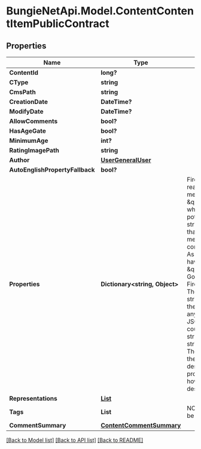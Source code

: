 # BungieNetApi.Model.ContentContentItemPublicContract
## Properties

Name | Type | Description | Notes
------------ | ------------- | ------------- | -------------
**ContentId** | **long?** |  | [optional] 
**CType** | **string** |  | [optional] 
**CmsPath** | **string** |  | [optional] 
**CreationDate** | **DateTime?** |  | [optional] 
**ModifyDate** | **DateTime?** |  | [optional] 
**AllowComments** | **bool?** |  | [optional] 
**HasAgeGate** | **bool?** |  | [optional] 
**MinimumAge** | **int?** |  | [optional] 
**RatingImagePath** | **string** |  | [optional] 
**Author** | [**UserGeneralUser**](UserGeneralUser.md) |  | [optional] 
**AutoEnglishPropertyFallback** | **bool?** |  | [optional] 
**Properties** | **Dictionary<string, Object>** | Firehose content is really a collection of metadata and \&quot;properties\&quot;, which are the potentially-but-not-strictly localizable data that comprises the meat of whatever content is being shown.  As Cole Porter would have crooned, \&quot;Anything Goes\&quot; with Firehose properties. They are most often strings, but they can theoretically be anything. They are JSON encoded, and could be JSON structures, simple strings, numbers etc... The Content Type of the item (cType) will describe the properties, and thus how they ought to be deserialized. | [optional] 
**Representations** | [**List<ContentContentRepresentation>**](ContentContentRepresentation.md) |  | [optional] 
**Tags** | **List<string>** | NOTE: Tags will always be lower case. | [optional] 
**CommentSummary** | [**ContentCommentSummary**](ContentCommentSummary.md) |  | [optional] 

[[Back to Model list]](../README.md#documentation-for-models) [[Back to API list]](../README.md#documentation-for-api-endpoints) [[Back to README]](../README.md)

